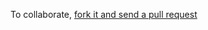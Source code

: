 To collaborate, [fork it and send a pull request](https://github.com/Tyriar/general-documentation-wiki)